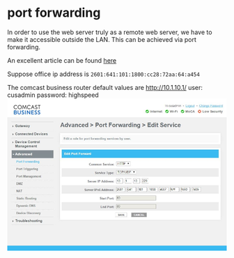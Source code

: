 # port forwarding

In order to use the web server truly as a remote web server, we have to make it accessible outside the LAN. This can be achieved via port forwarding.

An excellent article can be found [here](http://www.howtogeek.com/66214/how-to-forward-ports-on-your-router/)

Suppose office ip address is `2601:641:101:1800:cc28:72aa:64:a454` 

The comcast business router default values are
http://10.1.10.1/
user: cusadmin
password: highspeed
![port forwarding](prot-forward.JPG)